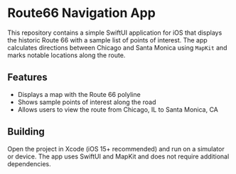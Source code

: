 # Route66 Navigation App

This repository contains a simple SwiftUI application for iOS that displays the historic Route 66 with a sample list of points of interest. The app calculates directions between Chicago and Santa Monica using `MapKit` and marks notable locations along the route.

## Features

- Displays a map with the Route 66 polyline
- Shows sample points of interest along the road
- Allows users to view the route from Chicago, IL to Santa Monica, CA

## Building

Open the project in Xcode (iOS 15+ recommended) and run on a simulator or device. The app uses SwiftUI and MapKit and does not require additional dependencies.
